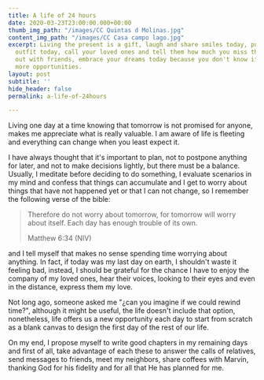 ```yaml
---
title: A life of 24 hours
date: 2020-03-23T23:00:00.000+00:00
thumb_img_path: "/images/CC Quintas d Molinas.jpg"
content_img_path: "/images/CC Casa campo lago.jpg"
excerpt: Living the present is a gift, laugh and share smiles today, put on your best
  outfit today, call your loved ones and tell them how much you miss them, hanging
  out with friends, embrace your dreams today because you don't know if there are
  more opportunities.
layout: post
subtitle: ''
hide_header: false
permalink: a-life-of-24hours

---
```

Living one day at a time knowing that tomorrow is not promised for anyone, makes me appreciate what is really valuable. I am aware of life is fleeting and everything can change when you least expect it.

I have always thought that it's important to plan, not to postpone anything for later, and not to make decisions lightly, but there must be a balance. Usually, I meditate before deciding to do something, I evaluate scenarios in my mind and confess that things can accumulate and I get to worry about things that have not happened yet or that I can not change, so I remember the following verse of the bible:

> Therefore do not worry about tomorrow, for tomorrow will worry about itself. Each day has enough trouble of its own.
>
> Matthew 6:34 (NIV)

and I tell myself that makes no sense spending time worrying about anything. In fact, if today was my last day on earth, I shouldn't waste it feeling bad, instead, I should be grateful for the chance I have to enjoy the company of my loved ones, hear their voices, looking to their eyes and even in the distance, express them my love.

Not long ago, someone asked me "¿can you imagine if we could rewind time?", although it might be useful, the life doesn't include that option, nonetheless, life offers us a new opportunity each day to start from scratch as a blank canvas to design the first day of the rest of our life.

On my end, I propose myself to write good chapters in my remaining days and first of all, take advantage of each these to answer the calls of relatives, send messages to friends, meet my neighbors, share coffees with Marvin, thanking God for his fidelity and for all that He has planned for me.